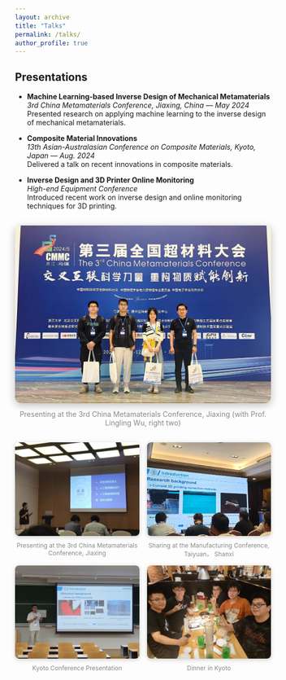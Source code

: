 ```yaml
---
layout: archive
title: "Talks"
permalink: /talks/
author_profile: true
---
```


## Presentations

- **Machine Learning-based Inverse Design of Mechanical Metamaterials**  
  *3rd China Metamaterials Conference, Jiaxing, China — May 2024*  
  Presented research on applying machine learning to the inverse design of mechanical metamaterials.

- **Composite Material Innovations**  
  *13th Asian-Australasian Conference on Composite Materials, Kyoto, Japan — Aug. 2024*  
  Delivered a talk on recent innovations in composite materials.

- **Inverse Design and 3D Printer Online Monitoring**  
  *High-end Equipment Conference*  
  Introduced recent work on inverse design and online monitoring techniques for 3D printing.

<!-- Highlighted main image -->
<div style="display: flex; justify-content: center; margin: 30px 0;">
  <div style="flex: 2; max-width: 600px; text-align: center;">
    <img src="../images/talks/meta2.jpg" alt="Metamaterials Talk 2" style="width: 100%; height: auto; border-radius: 12px; box-shadow: 0 4px 16px #bbb;">
    <div style="margin-top: 10px; color: #888; font-size: 14px;">
      Presenting at the 3rd China Metamaterials Conference, Jiaxing (with Prof. Lingling Wu, right two)
    </div>
  </div>
</div>

<!-- Other images in a row -->
<div style="display: flex; gap: 15px; justify-content: center; align-items: flex-start; margin: 20px 0; flex-wrap: wrap;">
  <div style="flex: 1; min-width: 180px; max-width: 250px; text-align: center;">
    <img src="../images/talks/meta1.jpg" alt="Metamaterials Talk 1" style="width: 100%; height: auto; border-radius: 8px; box-shadow: 0 2px 8px #ccc;">
    <div style="margin-top: 8px; color: #888; font-size: 12px;">Presenting at the 3rd China Metamaterials Conference, Jiaxing</div>
  </div>
  <div style="flex: 1; min-width: 180px; max-width: 250px; text-align: center;">
    <img src="../images/talks/taiyuan.jpg" alt="Taiyuan Talk" style="width: 100%; height: auto; border-radius: 8px; box-shadow: 0 2px 8px #ccc;">
    <div style="margin-top: 8px; color: #888; font-size: 12px;">Sharing at the Manufacturing Conference, Taiyuan， Shanxi</div>
  </div>
  <div style="flex: 1; min-width: 180px; max-width: 250px; text-align: center;">
    <img src="../images/talks/Koyto1.jpg" alt="Kyoto Talk 1" style="width: 100%; height: auto; border-radius: 8px; box-shadow: 0 2px 8px #ccc;">
    <div style="margin-top: 8px; color: #888; font-size: 12px;">Kyoto Conference Presentation</div>
  </div>
  <div style="flex: 1; min-width: 180px; max-width: 250px; text-align: center;">
    <img src="../images/talks/Koyto2.jpg" alt="Kyoto Talk 2" style="width: 100%; height: auto; border-radius: 8px; box-shadow: 0 2px 8px #ccc;">
    <div style="margin-top: 8px; color: #888; font-size: 12px;">Dinner in Kyoto</div>
  </div>
</div>